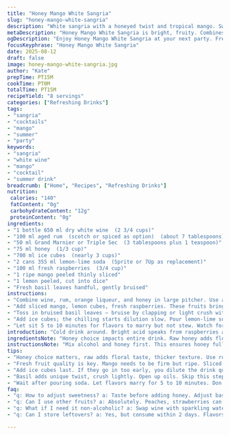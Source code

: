 ```yaml
---
title: "Honey Mango White Sangria"
slug: "honey-mango-white-sangria"
description: "White sangria with a honeyed twist and tropical mango. Swaps ginger soda for lemon-lime. Adds fresh basil for a pop. Slightly reduced alcohol, more fruit-forward. Chill and stir gently to keep fizz. Serve cold, garnished with herbs and citrus slices. A lively, fresh drink balancing sweet, tart, and herbal notes."
metaDescription: "Honey Mango White Sangria is bright, fruity. Combines wine, rum, honey. Perfect for gatherings, fresh but balanced. Chill, stir gently."
ogDescription: "Enjoy Honey Mango White Sangria at your next party. Fresh flavors of mango and basil with a hint of honey. Refreshing and vibrant drink."
focusKeyphrase: "Honey Mango White Sangria"
date: 2025-08-12
draft: false
image: honey-mango-white-sangria.jpg
author: "Kate"
prepTime: PT15M
cookTime: PT0M
totalTime: PT15M
recipeYield: "8 servings"
categories: ["Refreshing Drinks"]
tags:
- "sangria"
- "cocktails"
- "mango"
- "summer"
- "party"
keywords:
- "sangria"
- "white wine"
- "mango"
- "cocktail"
- "summer drink"
breadcrumb: ["Home", "Recipes", "Refreshing Drinks"]
nutrition: 
 calories: "140"
 fatContent: "0g"
 carbohydrateContent: "12g"
 proteinContent: "0g"
ingredients:
- "1 bottle 650 ml dry white wine  (2 3/4 cups)"
- "100 ml aged rum  (scotch or spiced as option)  (about 7 tablespoons)"
- "50 ml Grand Marnier or Triple Sec  (3 tablespoons plus 1 teaspoon)"
- "75 ml honey  (1/3 cup)"
- "700 ml ice cubes  (nearly 3 cups)"
- "2 cans 355 ml lemon-lime soda  (Sprite or 7Up as replacement)"
- "100 ml fresh raspberries  (3/4 cup)"
- "1 ripe mango peeled thinly sliced"
- "1 lemon peeled, cut into dice"
- "Fresh basil leaves handful, gently bruised"
instructions:
- "Combine wine, rum, orange liqueur, and honey in large pitcher. Use a whisk or long spoon and stir until honey dissolves deeply. Don't rush or honey will stick to bottom; swirl gently if needed."
- "Add sliced mango, lemon cubes, fresh raspberries. These fruits bring body and bright acid, rough-cut is fine so juices start to mingle immediately."
- "Toss in bruised basil leaves — bruise by clapping or light crush with fingers — releases aromatic oils without bitterness. This twist adds surprising herbal layer."
- "Add ice cubes; the chilling starts dilution slow. Pour lemon-lime soda just before serving to keep bubbles alive. Stir once gently—not vigorously or fizz disappears."
- "Let sit 5 to 10 minutes for flavors to marry but not stew. Watch for color shift; fruit begins leaning pale, subtle cloudiness signals ready. Serve cold in glasses with fruit and basil garnish."
introduction: "Cold drink around. Bright acid speaks from raspberries and lemon. Mango sweet beneath, soft but sharp with peel oils. Honey thickens mouthfeel, pulling flavors together. Skip sugary mixers that flatten. Fizzy lemon-lime soda keeps freshness alive but watch the timing—too early fizz lost in minutes. Basil? Not typical but cuts sweetness, lifts aroma, adds green twist. Ripe mango texture matters here—too soft turns sloppy; firmer holds slices and absorbs liquor. Grainy fruit clogs mouth. Chill all mix, but don't drown it in ice immediately or you dilute fast. Easy to scale, switch spirits, even fruit selection—go for early blackberries if late summer. Best served out of big glass bowl or deep pitcher, spoons or ladles for ease. No stirring frenzy. Culture slow integration. Start from spirit+honey base. Always taste before final soda. Patience matters."
ingredientsNote: "Honey choice impacts entire drink. Raw honey adds floral, thicker texture; runny mild honey less dominant but easier to dissolve. Orange liqueur—Grand Marnier gives more depth; Triple Sec sharper, cheaper. Rum swaps out here; aged rum brings caramel notes, spiced rum adds complexity. Use lemon-lime soda if ginger ale unavailable or overpowering. Fresh fruit needs quality—mango firm but ripe; avoid bruised spots that bleed bitterness. Raspberries can be replaced by blackberries or blueberries but adjust sweetness accordingly. Basil fresh is mandatory for herbal hit—flat or dried lacks same impact. Husk large fruits and slice uniformly to aid infusion. Ice cubes large for slower melt prevent quick watering down. For gluten-free, check soda labels; dairy-free, check honey batch. Citrus peel left on or off based on bitterness tolerance."
instructionsNote: "Mix alcohol and honey first. This ensures honey fully dissolves, avoids clumping or sticking to pitcher base. Use spoon or whisk gently, not too fast to avoid foam. Add fruits next, rough cuts allowed, juices start mingling and developing character early. Basil step easy to overlook—crushing opens aromatic oils; skip and drink lacks brightness. Add ice last before soda. If ice cubes go in too early, melting waters sweetness and alcohol fast. Soda goes just before serving to keep bubbles fresh. Stir gently to mix soda with rest without killing fizz; vigorous stirs flatten quickly. Wait a few minutes for flavors to marry but don't leave too long—fruit will over-soften, especially mango, making drink murky. Taste at 5 and 10 mins to catch ideal balance. Serve over some leftover crushed ice for textural contrast. Garnish with basil sprigs and citrus wheel or wedge. Clean large glasses or pitchers prevent cross-contamination of old flavors."
tips:
- "Honey choice matters, raw adds floral taste, thicker texture. Use runny if you want a milder flavor. Dissolve it well with wine first. Keep stirring gently."
- "Fresh fruit quality is key. Mango needs to be firm but ripe. Sliced evenly helps infusion, avoid bruised ones. Raspberries can be subbed with blackberries, adjust sweetness."
- "Add ice cubes last. If they go in too early, you dilute the drink quickly. Use larger cubes. Slower melt rates let flavors mingle without ruining it."
- "Basil adds unique twist, crush lightly. Open up oils. Skip this step and you miss layered flavors. Freshness is a must. Dried lacks impact."
- "Wait after pouring soda. Let flavors marry for 5 to 10 minutes. Don’t let fruit steep too long or it turns mushy. Check for color change as cue."
faq:
- "q: How to adjust sweetness? a: Taste before adding honey. Adjust based on fruit ripeness. More ripe? Less honey or substitute."
- "q: Can I use other fruits? a: Absolutely. Peaches, strawberries can work. Adjust flavors accordingly. Consider seasonal options."
- "q: What if I need it non-alcoholic? a: Swap wine with sparkling water and add more fruit. Keep honey or explore agave syrup."
- "q: Can I store leftovers? a: Yes, but consume within 2 days. Flavors change. Fruit may over-soak and turn soft."

---
```

